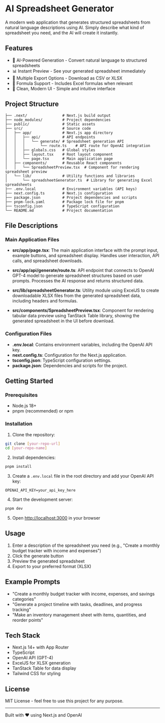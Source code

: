 # AI Spreadsheet Generator

A modern web application that generates structured spreadsheets from natural language descriptions using AI. Simply describe what kind of spreadsheet you need, and the AI will create it instantly.

## Features

- 🤖 AI-Powered Generation - Convert natural language to structured spreadsheets
- 📊 Instant Preview - See your generated spreadsheet immediately
- 💾 Multiple Export Options - Download as CSV or XLSX
- 📝 Formula Support - Includes Excel formulas when relevant
- 🎨 Clean, Modern UI - Simple and intuitive interface

## Project Structure

```
├── .next/                # Next.js build output
├── node_modules/         # Project dependencies
├── public/               # Static assets
├── src/                  # Source code
│   ├── app/              # Next.js app directory
│   │   ├── api/          # API endpoints
│   │   │   └── generate/ # Spreadsheet generation API
│   │   │       └── route.ts    # API route for OpenAI integration
│   │   ├── globals.css   # Global styles
│   │   ├── layout.tsx    # Root layout component
│   │   └── page.tsx      # Main application page
│   ├── components/       # Reusable React components
│   │   └── SpreadsheetPreview.tsx  # Component for rendering spreadsheet preview
│   └── lib/              # Utility functions and libraries
│       └── spreadsheetGenerator.ts  # Library for generating Excel spreadsheets
├── .env.local            # Environment variables (API keys)
├── next.config.ts        # Next.js configuration
├── package.json          # Project dependencies and scripts
├── pnpm-lock.yaml        # Package lock file for pnpm
├── tsconfig.json         # TypeScript configuration
└── README.md             # Project documentation
```

## File Descriptions

### Main Application Files

- **src/app/page.tsx**: The main application interface with the prompt input, example buttons, and spreadsheet display. Handles user interaction, API calls, and spreadsheet downloads.

- **src/app/api/generate/route.ts**: API endpoint that connects to OpenAI GPT-4 model to generate spreadsheet structures based on user prompts. Processes the AI response and returns structured data.

- **src/lib/spreadsheetGenerator.ts**: Utility module using ExcelJS to create downloadable XLSX files from the generated spreadsheet data, including headers and formulas.

- **src/components/SpreadsheetPreview.tsx**: Component for rendering tabular data preview using TanStack Table library, showing the generated spreadsheet in the UI before download.

### Configuration Files

- **.env.local**: Contains environment variables, including the OpenAI API key.
- **next.config.ts**: Configuration for the Next.js application.
- **tsconfig.json**: TypeScript configuration settings.
- **package.json**: Dependencies and scripts for the project.

## Getting Started

### Prerequisites

- Node.js 18+ 
- pnpm (recommended) or npm

### Installation

1. Clone the repository:
```bash
git clone [your-repo-url]
cd [your-repo-name]
```

2. Install dependencies:
```bash
pnpm install
```

3. Create a `.env.local` file in the root directory and add your OpenAI API key:
```
OPENAI_API_KEY=your_api_key_here
```

4. Start the development server:
```bash
pnpm dev
```

5. Open [http://localhost:3000](http://localhost:3000) in your browser

## Usage

1. Enter a description of the spreadsheet you need (e.g., "Create a monthly budget tracker with income and expenses")
2. Click the generate button
3. Preview the generated spreadsheet
4. Export to your preferred format (XLSX)

## Example Prompts

- "Create a monthly budget tracker with income, expenses, and savings categories"
- "Generate a project timeline with tasks, deadlines, and progress tracking"
- "Make an inventory management sheet with items, quantities, and reorder points"

## Tech Stack

- Next.js 14+ with App Router
- TypeScript
- OpenAI API (GPT-4)
- ExcelJS for XLSX generation
- TanStack Table for data display
- Tailwind CSS for styling

## License

MIT License - feel free to use this project for any purpose.

---

Built with ❤️ using Next.js and OpenAI
